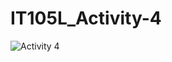 # IT105L_Activity-4
 
![Activity 4](https://user-images.githubusercontent.com/101295973/158085041-e361f135-88dd-47da-8778-3a20d889c528.png)
